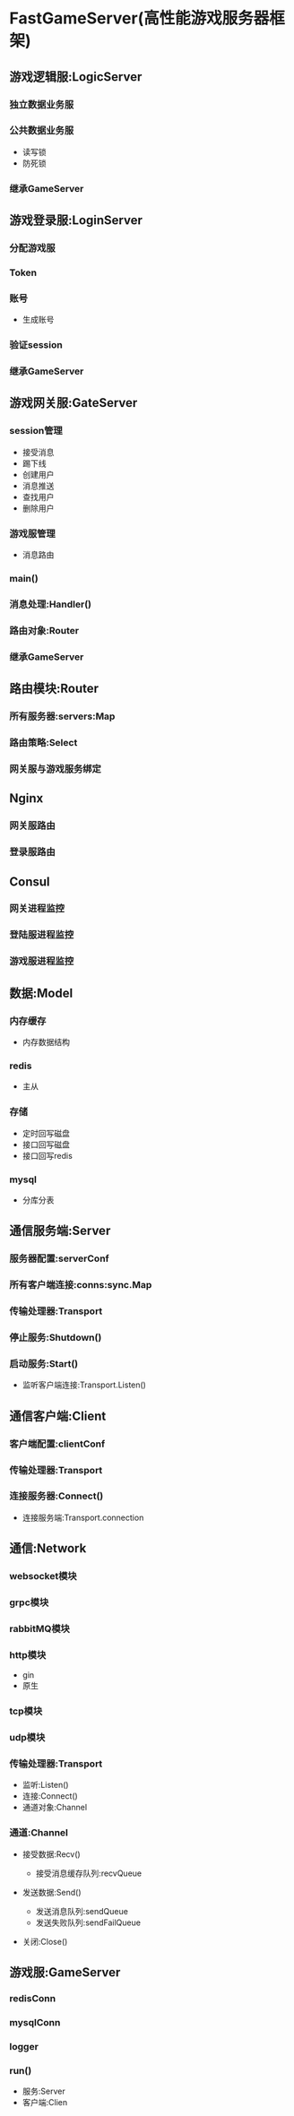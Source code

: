 # FastGameServer(高性能游戏服务器框架)

## 游戏逻辑服:LogicServer

### 独立数据业务服

### 公共数据业务服

- 读写锁
- 防死锁

### 继承GameServer

## 游戏登录服:LoginServer

### 分配游戏服

### Token

### 账号

- 生成账号

### 验证session

### 继承GameServer

## 游戏网关服:GateServer

### session管理

- 接受消息
- 踢下线
- 创建用户
- 消息推送
- 查找用户
- 删除用户

### 游戏服管理

- 消息路由

### main()

### 消息处理:Handler()

### 路由对象:Router

### 继承GameServer

## 路由模块:Router

### 所有服务器:servers:Map

### 路由策略:Select

### 网关服与游戏服务绑定

## Nginx

### 网关服路由

### 登录服路由

## Consul

### 网关进程监控

### 登陆服进程监控

### 游戏服进程监控

## 数据:Model

### 内存缓存

- 内存数据结构

### redis

- 主从

### 存储

- 定时回写磁盘
- 接口回写磁盘
- 接口回写redis

### mysql

- 分库分表

## 通信服务端:Server

### 服务器配置:serverConf

### 所有客户端连接:conns:sync.Map

### 传输处理器:Transport

### 停止服务:Shutdown()

### 启动服务:Start()

- 监听客户端连接:Transport.Listen()

## 通信客户端:Client

### 客户端配置:clientConf

### 传输处理器:Transport

### 连接服务器:Connect()

- 连接服务端:Transport.connection

## 通信:Network

### websocket模块

### grpc模块

### rabbitMQ模块

### http模块

- gin
- 原生

### tcp模块

### udp模块

### 传输处理器:Transport

- 监听:Listen()
- 连接:Connect()
- 通道对象:Channel

### 通道:Channel

- 接受数据:Recv()

	- 接受消息缓存队列:recvQueue

- 发送数据:Send()

	- 发送消息队列:sendQueue
	- 发送失败队列:sendFailQueue

- 关闭:Close()

## 游戏服:GameServer

### redisConn

### mysqlConn

### logger

### run()

- 服务:Server
- 客户端:Clien

